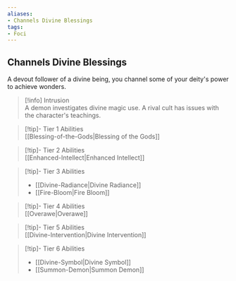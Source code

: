 ```yaml
---
aliases:
- Channels Divine Blessings
tags:
- Foci
---
```


  
## Channels Divine Blessings  
A devout follower of a divine being, you channel some of your deity's power to achieve wonders.  
 >[!info] Intrusion  
>A demon investigates divine magic use. A rival cult has issues with the character's teachings.   

>[!tip]- Tier 1 Abilities  
>[[Blessing-of-the-Gods|Blessing of the Gods]]  

>[!tip]- Tier 2 Abilities  
>[[Enhanced-Intellect|Enhanced Intellect]]  

>[!tip]- Tier 3 Abilities  
>- [[Divine-Radiance|Divine Radiance]]  
>- [[Fire-Bloom|Fire Bloom]]  

>[!tip]- Tier 4 Abilities  
>[[Overawe|Overawe]]  

>[!tip]- Tier 5 Abilities  
>[[Divine-Intervention|Divine Intervention]]  

>[!tip]- Tier 6 Abilities  
>- [[Divine-Symbol|Divine Symbol]]  
>- [[Summon-Demon|Summon Demon]]